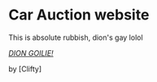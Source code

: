 # Car Auction website

This is absolute rubbish, dion's gay lolol

[*DION GOILIE!*](http://www.google.co.nz)

by [Clifty]